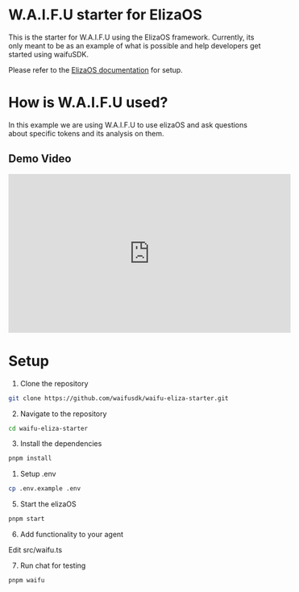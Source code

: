 # W.A.I.F.U starter for ElizaOS

This is the starter for W.A.I.F.U using the ElizaOS framework. Currently, its only meant to be as an example of what is possible and help developers get started using waifuSDK.

Please refer to the [ElizaOS documentation](https://github.com/elizaos/eliza) for setup.

# How is W.A.I.F.U used?

In this example we are using W.A.I.F.U to use elizaOS and ask questions about specific tokens and its analysis on them.

## Demo Video

<div align="center">
  <iframe width="560" height="315" src="https://www.youtube.com/embed/Gw7DDG22sT0" title="WaifuSDK Demo" frameborder="0" allow="accelerometer; autoplay; clipboard-write; encrypted-media; gyroscope; picture-in-picture" allowfullscreen></iframe>
</div>

# Setup

1. Clone the repository

```bash
git clone https://github.com/waifusdk/waifu-eliza-starter.git
```

2. Navigate to the repository

```bash
cd waifu-eliza-starter
```

3. Install the dependencies

```bash
pnpm install
```

1. Setup .env

```bash
cp .env.example .env
```

5. Start the elizaOS

```bash
pnpm start
```

6. Add functionality to your agent

Edit src/waifu.ts

7. Run chat for testing

```bash
pnpm waifu
```
